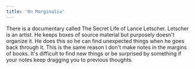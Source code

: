 ```yaml
---
title: 'On Marginalia'
---
```


There is a documentary called The Secret Life of Lance Letscher. Letscher is an artist. He keeps boxes of source material but purposely doesn't organize it. He does this so he can find unexpected things when he goes back through it. This is the same reason I don't make notes in the margins of books. It's difficult to find new things or be surprised by something if your notes keep dragging you to previous thoughts.
